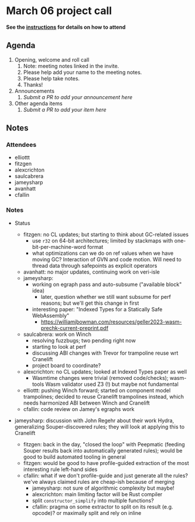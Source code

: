 # March 06 project call

**See the [instructions](../README.md) for details on how to attend**

## Agenda
1. Opening, welcome and roll call
    1. Note: meeting notes linked in the invite.
    1. Please help add your name to the meeting notes.
    1. Please help take notes.
    1. Thanks!
1. Announcements
    1. _Submit a PR to add your announcement here_
1. Other agenda items
    1. _Submit a PR to add your item here_

## Notes

### Attendees

- elliottt
- fitzgen
- alexcrichton
- saulcabrera
- jameysharp
- avanhatt
- cfallin

### Notes

- Status
  - fitzgen: no CL updates; but starting to think about GC-related issues
    - use `r32` on 64-bit architectures; limited by stackmaps with
      one-bit-per-machine-word format
    - what optimizations can we do on ref values when we have moving
      GC? Interaction of GVN and code motion. Will need to thread data
      through safepoints as explicit operators
  - avanhatt: no major updates, continuing work on veri-isle
  - jameysharp:
    - working on egraph pass and auto-subsume ("available block" idea)
      - later, question whether we still want subsume for perf
        reasons; but we'll get this change in first
    - interesting paper: "Indexed Types for a Statically Safe WebAssembly"
      - https://williamjbowman.com/resources/geller2023-wasm-prechk-current-preprint.pdf
  - saulcabrera: work on Winch
    - resolving fuzzbugs; two pending right now
    - starting to look at perf
    - discussing ABI changes with Trevor for trampoline reuse wrt Cranelift
    - project board to coordinate?
  - alexcrichton: no CL updates; looked at Indexed Types paper as well
    - Wasmtime changes were trivial (removed code/checks); wasm-tools
      Wasm validator used Z3 (!) but maybe not fundamental
  - elliottt: pushing Winch forward; started on component model
    trampolines; decided to reuse Cranelift trampolines instead, which
    needs harmonized ABI between Winch and Cranelift
  - cfallin: code review on Jamey's egraphs work

- jameysharp: discussion with John Regehr about their work Hydra,
  generalizing Souper-discovered rules; they will look at applying
  this to Cranelift
  - fitzgen: back in the day, "closed the loop" with Peepmatic
    (feeding Souper results back into automatically generated rules);
    would be good to build automated tooling in general
  - fitzgen: would be good to have profile-guided extraction of the
    most interesting rule left-hand sides
  - cfallin: what if we don't profile-guide and just generate all the
    rules? we've always claimed rules are cheap-ish because of merging
    - jameysharp: not sure of algorithmic complexity but maybe!
    - alexcrichton: main limiting factor will be Rust compiler
    - split `constructor_simplify` into multiple functions?
    - cfallin: pragma on some extractor to split on its result
      (e.g. opcode)? or maximally split and rely on inline
  
